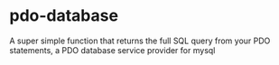 # pdo-database
A super simple function that returns the full SQL query from your PDO statements,
a PDO database service provider for mysql
